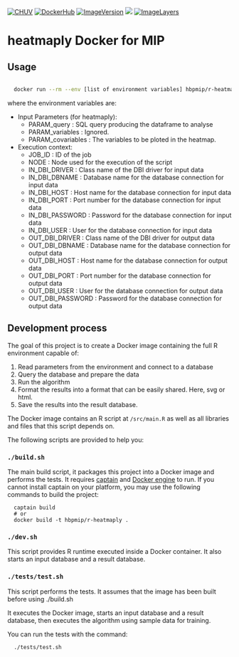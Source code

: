 [![CHUV](https://img.shields.io/badge/CHUV-LREN-AF4C64.svg)](https://www.unil.ch/lren/en/home.html) [![DockerHub](https://img.shields.io/badge/docker-hbpmip%r--heatmaply-008bb8.svg)](https://hub.docker.com/r/hbpmip/r-ggparci) [![ImageVersion](https://images.microbadger.com/badges/version/hbpmip/r-heatmaply.svg)](https://hub.docker.com/r/hbpmip/r-heatmaply/tags "hbpmip/r-heatmaply image tags") [![](https://images.microbadger.com/badges/version/hbpmip/r-heatmaply.svg)](https://microbadger.com/images/hbpmip/r-heatmaply "Get your own version badge on microbadger.com") [![ImageLayers](https://images.microbadger.com/badges/image/hbpmip/r-heatmaply.svg)](https://microbadger.com/#/images/hbpmip/r-heatmaply "hbpmip/r-heatmaply on microbadger")

# heatmaply Docker for MIP

## Usage

```sh

  docker run --rm --env [list of environment variables] hbpmip/r-heatmaply:latest compute

```

where the environment variables are:

* Input Parameters (for heatmaply):  
   - PARAM_query  : SQL query producing the dataframe to analyse  
   - PARAM_variables : Ignored.
   - PARAM_covariables : The variables to be ploted in the heatmap.
* Execution context:  
   - JOB_ID : ID of the job  
   - NODE : Node used for the execution of the script  
   - IN_DBI_DRIVER   : Class name of the DBI driver for input data  
   - IN_DBI_DBNAME     : Database name for the database connection for input data  
   - IN_DBI_HOST     : Host name for the database connection for input data  
   - IN_DBI_PORT     : Port number for the database connection for input data  
   - IN_DBI_PASSWORD : Password for the database connection for input data  
   - IN_DBI_USER     : User for the database connection for input data  
   - OUT_DBI_DRIVER   : Class name of the DBI driver for output data  
   - OUT_DBI_DBNAME     : Database name for the database connection for output data  
   - OUT_DBI_HOST     : Host name for the database connection for output data  
   - OUT_DBI_PORT     : Port number for the database connection for output data  
   - OUT_DBI_USER     : User for the database connection for output data  
   - OUT_DBI_PASSWORD : Password for the database connection for output data  

## Development process

The goal of this project is to create a Docker image containing the full R environment capable of:

1. Read parameters from the environment and connect to a database
2. Query the database and prepare the data
3. Run the algorithm  
4. Format the results into a format that can be easily shared. Here, svg or html.
5. Save the results into the result database.

The Docker image contains an R script at `/src/main.R` as well as all libraries and files that this script depends on.

The following scripts are provided to help you:

### `./build.sh`

The main build script, it packages this project into a Docker image and performs the tests.
It requires [captain](https://github.com/harbur/captain) and [Docker engine](https://www.docker.com/) to run. If you cannot install captain on your platform, you may use the following commands to build the project:

```
  captain build
  # or
  docker build -t hbpmip/r-heatmaply .
```

### `./dev.sh`

This script provides R runtime executed inside a Docker container. It also starts an input database and a result database.

<!-- To develop the main.R script, you should type the following in the R shell:
```
  library(devtools)
  devtools::install_github("LREN-CHUV/hbplregress")
  source(\"/src/main.R\")
```
 -->
### `./tests/test.sh`

This script performs the tests. It assumes that the image has been built before using ./build.sh

It executes the Docker image, starts an input database and a result database, then executes the algorithm using sample data for training.

You can run the tests with the command:

```
  ./tests/test.sh
```